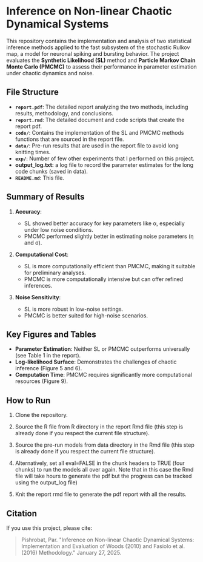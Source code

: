 # Inference on Non-linear Chaotic Dynamical Systems

This repository contains the implementation and analysis of two statistical inference methods applied to the fast subsystem of the stochastic Rulkov map, a model for neuronal spiking and bursting behavior. The project evaluates the **Synthetic Likelihood (SL)** method and **Particle Markov Chain Monte Carlo (PMCMC)** to assess their performance in parameter estimation under chaotic dynamics and noise.

## File Structure

- **`report.pdf`**: The detailed report analyzing the two methods, including results, methodology, and conclusions.
- **`report.rmd`**: The detailed document and code scripts that create the report pdf. 
- **`code/`**: Contains the implementation of the SL and PMCMC methods functions that are sourced in the report file.
- **`data/`**: Pre-run results that are used in the report file to avoid long knitting times.
- **`exp/`**: Number of few other experiments that I performed on this project.
- **output_log.txt:** a log file to record the parameter estimates for the long code chunks (saved in data).
- **`README.md`**: This file.

## Summary of Results

1. **Accuracy**:
   - SL showed better accuracy for key parameters like α, especially under low noise conditions.
   - PMCMC performed slightly better in estimating noise parameters (η and σ).

2. **Computational Cost**:
   - SL is more computationally efficient than PMCMC, making it suitable for preliminary analyses.
   - PMCMC is more computationally intensive but can offer refined inferences.

3. **Noise Sensitivity**:
   - SL is more robust in low-noise settings.
   - PMCMC is better suited for high-noise scenarios.

## Key Figures and Tables

- **Parameter Estimation**: Neither SL or PMCMC outperforms universally (see Table 1 in the report).
- **Log-likelihood Surface**: Demonstrates the challenges of chaotic inference (Figure 5 and 6).
- **Computation Time**: PMCMC requires significantly more computational resources (Figure 9).

## How to Run

1. Clone the repository.

2. Source the R file from R directory in the report Rmd file (this step is already done if you respect the current file structure).

3. Source the pre-run models from data directory in the Rmd file (this step is already done if you respect the current file structure).

4. Alternatively, set all eval=FALSE in the chunk headers to TRUE (four chunks) to run the models all over again. 
Note that in this case the Rmd file will take hours to generate the pdf but the progress can be tracked using the output_log file)

5. Knit the report rmd file to generate the pdf report with all the results.

## Citation

If you use this project, please cite:
> Pishrobat, Par. "Inference on Non-linear Chaotic Dynamical Systems: Implementation and Evaluation of Woods (2010) and Fasiolo et al. (2016) Methodology." January 27, 2025.

